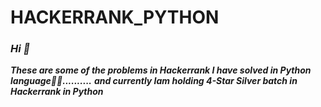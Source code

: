 # HACKERRANK_PYTHON
### *Hi 👋*
***These are some of the problems in Hackerrank I have solved in Python language👨‍💻..........***
***and currently Iam holding 4-Star Silver batch in Hackerrank in Python***


